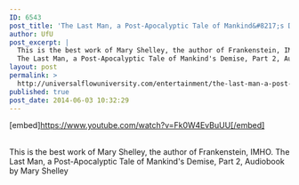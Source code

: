 ```yaml
---
ID: 6543
post_title: 'The Last Man, a Post-Apocalyptic Tale of Mankind&#8217;s Demise, Part 2,  by Mary Shelley'
author: UfU
post_excerpt: |
  This is the best work of Mary Shelley, the author of Frankenstein, IMHO.
  The Last Man, a Post-Apocalyptic Tale of Mankind's Demise, Part 2, Audiobook by Mary Shelley
layout: post
permalink: >
  http://universalflowuniversity.com/entertainment/the-last-man-a-post-apocalyptic-tale-of-mankinds-demise-part-2-by-mary-shelley/
published: true
post_date: 2014-06-03 10:32:29
---
```

[embed]https://www.youtube.com/watch?v=Fk0W4EvBuUU[/embed]</br></br>
<p>This is the best work of Mary Shelley, the author of Frankenstein, IMHO.
The Last Man, a Post-Apocalyptic Tale of Mankind's Demise, Part 2, Audiobook by Mary Shelley</p>